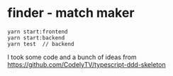 # finder - match maker


```
yarn start:frontend
yarn start:backend
yarn test  // backend
```



I took some code and a bunch of ideas from https://github.com/CodelyTV/typescript-ddd-skeleton